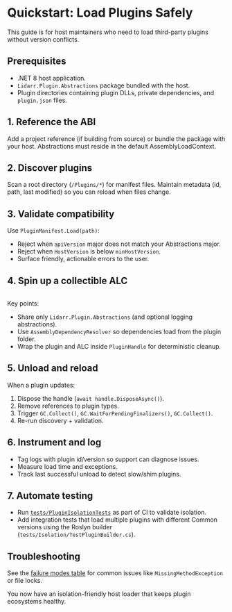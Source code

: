 # Quickstart: Load Plugins Safely

This guide is for host maintainers who need to load third-party plugins without version conflicts.

## Prerequisites
- .NET 8 host application.
- `Lidarr.Plugin.Abstractions` package bundled with the host.
- Plugin directories containing plugin DLLs, private dependencies, and `plugin.json` files.

## 1. Reference the ABI
Add a project reference (if building from source) or bundle the package with your host. Abstractions must reside in the default AssemblyLoadContext.

## 2. Discover plugins
Scan a root directory (`/Plugins/*`) for manifest files. Maintain metadata (id, path, last modified) so you can reload when files change.

## 3. Validate compatibility
Use `PluginManifest.Load(path)`:
- Reject when `apiVersion` major does not match your Abstractions major.
- Reject when `HostVersion` is below `minHostVersion`.
- Surface friendly, actionable errors to the user.

## 4. Spin up a collectible ALC
```csharp file=../../examples/IsolationHostSample/Program.cs#alc-loader
```
Key points:
- Share only `Lidarr.Plugin.Abstractions` (and optional logging abstractions).
- Use `AssemblyDependencyResolver` so dependencies load from the plugin folder.
- Wrap the plugin and ALC inside `PluginHandle` for deterministic cleanup.

## 5. Unload and reload
When a plugin updates:
1. Dispose the handle (`await handle.DisposeAsync()`).
2. Remove references to plugin types.
3. Trigger `GC.Collect()`, `GC.WaitForPendingFinalizers()`, `GC.Collect()`.
4. Re-run discovery + validation.

## 6. Instrument and log
- Tag logs with plugin id/version so support can diagnose issues.
- Measure load time and exceptions.
- Track last successful unload to detect slow/shim plugins.

## 7. Automate testing
- Run [`tests/PluginIsolationTests`](../../tests/PluginIsolationTests.cs) as part of CI to validate isolation.
- Add integration tests that load multiple plugins with different Common versions using the Roslyn builder (`tests/Isolation/TestPluginBuilder.cs`).

## Troubleshooting
See the [failure modes table](../concepts/PLUGIN_ISOLATION.md#failure-modes) for common issues like `MissingMethodException` or file locks.

You now have an isolation-friendly host loader that keeps plugin ecosystems healthy.





